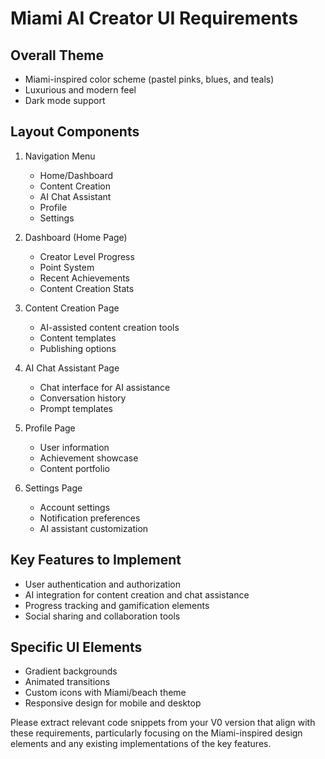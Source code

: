 # Miami AI Creator UI Requirements

## Overall Theme
- Miami-inspired color scheme (pastel pinks, blues, and teals)
- Luxurious and modern feel
- Dark mode support

## Layout Components
1. Navigation Menu
   - Home/Dashboard
   - Content Creation
   - AI Chat Assistant
   - Profile
   - Settings

2. Dashboard (Home Page)
   - Creator Level Progress
   - Point System
   - Recent Achievements
   - Content Creation Stats

3. Content Creation Page
   - AI-assisted content creation tools
   - Content templates
   - Publishing options

4. AI Chat Assistant Page
   - Chat interface for AI assistance
   - Conversation history
   - Prompt templates

5. Profile Page
   - User information
   - Achievement showcase
   - Content portfolio

6. Settings Page
   - Account settings
   - Notification preferences
   - AI assistant customization

## Key Features to Implement
- User authentication and authorization
- AI integration for content creation and chat assistance
- Progress tracking and gamification elements
- Social sharing and collaboration tools

## Specific UI Elements
- Gradient backgrounds
- Animated transitions
- Custom icons with Miami/beach theme
- Responsive design for mobile and desktop

Please extract relevant code snippets from your V0 version that align with these requirements, particularly focusing on the Miami-inspired design elements and any existing implementations of the key features.
